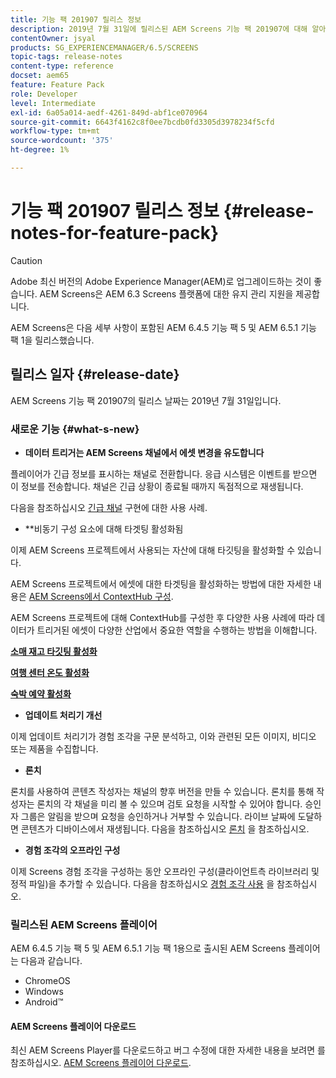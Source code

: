 ```yaml
---
title: 기능 팩 201907 릴리스 정보
description: 2019년 7월 31일에 릴리스된 AEM Screens 기능 팩 201907에 대해 알아보십시오.
contentOwner: jsyal
products: SG_EXPERIENCEMANAGER/6.5/SCREENS
topic-tags: release-notes
content-type: reference
docset: aem65
feature: Feature Pack
role: Developer
level: Intermediate
exl-id: 6a05a014-aedf-4261-849d-abf1ce070964
source-git-commit: 6643f4162c8f0ee7bcdb0fd3305d3978234f5cfd
workflow-type: tm+mt
source-wordcount: '375'
ht-degree: 1%

---
```


# 기능 팩 201907 릴리스 정보 {#release-notes-for-feature-pack}

>[!CAUTION]
>
>Adobe 최신 버전의 Adobe Experience Manager(AEM)로 업그레이드하는 것이 좋습니다. AEM Screens은 AEM 6.3 Screens 플랫폼에 대한 유지 관리 지원을 제공합니다.

AEM Screens은 다음 세부 사항이 포함된 AEM 6.4.5 기능 팩 5 및 AEM 6.5.1 기능 팩 1을 릴리스했습니다.

## 릴리스 일자 {#release-date}

AEM Screens 기능 팩 201907의 릴리스 날짜는 2019년 7월 31일입니다.

### 새로운 기능 {#what-s-new}

* **데이터 트리거는 AEM Screens 채널에서 에셋 변경을 유도합니다**

플레이어가 긴급 정보를 표시하는 채널로 전환합니다. 응급 시스템은 이벤트를 받으면 이 정보를 전송합니다. 채널은 긴급 상황이 종료될 때까지 독점적으로 재생됩니다.


다음을 참조하십시오 [긴급 채널](emergency-channel.md) 구현에 대한 사용 사례.

* **비동기 구성 요소에 대해 타겟팅 활성화됨

이제 AEM Screens 프로젝트에서 사용되는 자산에 대해 타깃팅을 활성화할 수 있습니다.

AEM Screens 프로젝트에서 에셋에 대한 타겟팅을 활성화하는 방법에 대한 자세한 내용은 [AEM Screens에서 ContextHub 구성](configuring-context-hub.md).

AEM Screens 프로젝트에 대해 ContextHub를 구성한 후 다양한 사용 사례에 따라 데이터가 트리거된 에셋이 다양한 산업에서 중요한 역할을 수행하는 방법을 이해합니다.

**[소매 재고 타깃팅 활성화](retail-inventory-activation.md)**

**[여행 센터 온도 활성화](local-temperature-activation.md)**

**[숙박 예약 활성화](hospitality-reservation-activation.md)**

* **업데이트 처리기 개선**

이제 업데이트 처리기가 경험 조각을 구문 분석하고, 이와 관련된 모든 이미지, 비디오 또는 제품을 수집합니다.

* **론치**

론치를 사용하여 콘텐츠 작성자는 채널의 향후 버전을 만들 수 있습니다. 론치를 통해 작성자는 론치의 각 채널을 미리 볼 수 있으며 검토 요청을 시작할 수 있어야 합니다. 승인자 그룹은 알림을 받으며 요청을 승인하거나 거부할 수 있습니다. 라이브 날짜에 도달하면 콘텐츠가 디바이스에서 재생됩니다.
다음을 참조하십시오 [론치](launches.md) 을 참조하십시오.

* **경험 조각의 오프라인 구성**

이제 Screens 경험 조각을 구성하는 동안 오프라인 구성(클라이언트측 라이브러리 및 정적 파일)을 추가할 수 있습니다. 다음을 참조하십시오 [경험 조각 사용](experience-fragments-in-screens.md) 을 참조하십시오.

### 릴리스된 AEM Screens 플레이어

AEM 6.4.5 기능 팩 5 및 AEM 6.5.1 기능 팩 1용으로 출시된 AEM Screens 플레이어는 다음과 같습니다.

* ChromeOS
* Windows
* Android™

#### AEM Screens 플레이어 다운로드

최신 AEM Screens Player를 다운로드하고 버그 수정에 대한 자세한 내용을 보려면 를 참조하십시오. [AEM Screens 플레이어 다운로드](https://download.macromedia.com/screens/).
